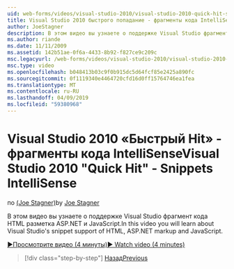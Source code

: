 ```yaml
---
uid: web-forms/videos/visual-studio-2010/visual-studio-2010-quick-hit-snippets-intellisense
title: Visual Studio 2010 быстрого попадание - фрагменты кода IntelliSense | Документация Майкрософт
author: JoeStagner
description: В этом видео вы узнаете о поддержке Visual Studio фрагмент кода HTML разметка ASP.NET и JavaScript.
ms.author: riande
ms.date: 11/11/2009
ms.assetid: 142b51ae-0f6a-4433-8b92-f827ce9c209c
msc.legacyurl: /web-forms/videos/visual-studio-2010/visual-studio-2010-quick-hit-snippets-intellisense
msc.type: video
ms.openlocfilehash: b048413b03c9f0b915dc5d64fcf85e2425a890fc
ms.sourcegitcommit: 0f1119340e4464720cfd16d0ff15764746ea1fea
ms.translationtype: MT
ms.contentlocale: ru-RU
ms.lasthandoff: 04/09/2019
ms.locfileid: "59380968"
---
```

# <a name="visual-studio-2010-quick-hit---snippets-intellisense"></a><span data-ttu-id="f4184-103">Visual Studio 2010 «Быстрый Hit» - фрагменты кода IntelliSense</span><span class="sxs-lookup"><span data-stu-id="f4184-103">Visual Studio 2010 "Quick Hit" - Snippets IntelliSense</span></span>

<span data-ttu-id="f4184-104">по [(Joe Stagner)](https://github.com/JoeStagner)</span><span class="sxs-lookup"><span data-stu-id="f4184-104">by [Joe Stagner](https://github.com/JoeStagner)</span></span>

<span data-ttu-id="f4184-105">В этом видео вы узнаете о поддержке Visual Studio фрагмент кода HTML разметка ASP.NET и JavaScript.</span><span class="sxs-lookup"><span data-stu-id="f4184-105">In this video you will learn about Visual Studio's snippet support of HTML, ASP.NET markup and JavaScript.</span></span>

[<span data-ttu-id="f4184-106">&#9654;Просмотрите видео (4 минуты)</span><span class="sxs-lookup"><span data-stu-id="f4184-106">&#9654; Watch video (4 minutes)</span></span>](https://channel9.msdn.com/Blogs/ASP-NET-Site-Videos/visual-studio-2010-quick-hit-snippets-intellisense)

> [!div class="step-by-step"]
> [<span data-ttu-id="f4184-107">Назад</span><span class="sxs-lookup"><span data-stu-id="f4184-107">Previous</span></span>](visual-studio-2010-quick-hit-websites-instead-of-web-projects.md)
